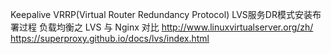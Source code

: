 Keepalive VRRP(Virtual Router Redundancy Protocol)
LVS服务DR模式安装布署过程
负载均衡之 LVS 与 Nginx 对比
http://www.linuxvirtualserver.org/zh/
https://superproxy.github.io/docs/lvs/index.html